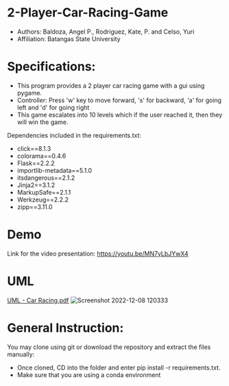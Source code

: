 # 2-Player-Car-Racing-Game
- Authors: Baldoza, Angel P., Rodriguez, Kate, P. and Celso, Yuri
- Affiliation: Batangas State University 

# Specifications:
- This program provides a 2 player car racing game with a gui using pygame.
- Controller: Press 'w' key to move forward, 's' for backward, 'a' for going left and 'd' for going right
- This game escalates into 10 levels which if the user reached it, then they will win the game.

Dependencies included in the requirements.txt:
- click==8.1.3
- colorama==0.4.6
- Flask==2.2.2
- importlib-metadata==5.1.0
- itsdangerous==2.1.2
- Jinja2==3.1.2
- MarkupSafe==2.1.1
- Werkzeug==2.2.2
- zipp==3.11.0

# Demo
Link for the video presentation: https://youtu.be/MN7yLbJYwX4

# UML
[UML - Car Racing.pdf](https://github.com/the-coder-zzz/2-Player-Car-Racing-Game/files/10203771/UML.-.Car.Racing.pdf)
![Screenshot 2022-12-08 120333](https://user-images.githubusercontent.com/114120936/206849398-68eb09b5-7bf3-460e-9a2f-c5d6adf6c4b0.png)

# General Instruction:
You may clone using git or download the repository and extract the files manually:
- Once cloned, CD into the folder and enter pip install -r requirements.txt.
- Make sure that you are using a conda environment





